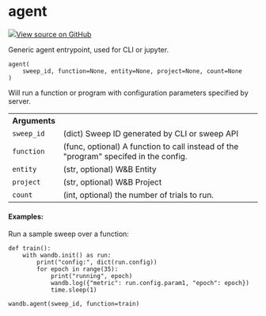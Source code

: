 # agent



[![](https://www.tensorflow.org/images/GitHub-Mark-32px.png)View source on GitHub](https://www.github.com/wandb/client/tree/3a0def97afe1def2b1a59786b4f0bbcac3f5dc4c/wandb/wandb_agent.py#L525-L571)




Generic agent entrypoint, used for CLI or jupyter.

<pre><code>agent(
    sweep_id, function=None, entity=None, project=None, count=None
)</code></pre>




Will run a function or program with configuration parameters specified
by server.

<!-- Tabular view -->
<table>
<tr><th>Arguments</th></tr>

<tr>
<td>
<code>sweep_id</code>
</td>
<td>
(dict) Sweep ID generated by CLI or sweep API
</td>
</tr><tr>
<td>
<code>function</code>
</td>
<td>
(func, optional) A function to call instead of the "program"
specifed in the config.
</td>
</tr><tr>
<td>
<code>entity</code>
</td>
<td>
(str, optional) W&B Entity
</td>
</tr><tr>
<td>
<code>project</code>
</td>
<td>
(str, optional) W&B Project
</td>
</tr><tr>
<td>
<code>count</code>
</td>
<td>
(int, optional) the number of trials to run.
</td>
</tr>
</table>



#### Examples:

Run a sample sweep over a function:
```
def train():
    with wandb.init() as run:
        print("config:", dict(run.config))
        for epoch in range(35):
            print("running", epoch)
            wandb.log({"metric": run.config.param1, "epoch": epoch})
            time.sleep(1)

wandb.agent(sweep_id, function=train)
```
